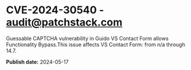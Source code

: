 # CVE-2024-30540 - audit@patchstack.com

Guessable CAPTCHA vulnerability in Guido VS Contact Form allows Functionality Bypass.This issue affects VS Contact Form: from n/a through 14.7.

**Publish date:** 2024-05-17
